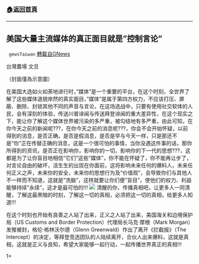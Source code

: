 ###  [:house:返回首頁](https://github.com/ourhimalayas/txt)
---

## 美国大量主流媒体的真正面目就是”控制言论”
` gewsTaiwan` [轉載自GNews](https://gnews.org/zh-hans/502260/)

台灣農場 文旦

（封面僅為示意圖）

在美国大选如火如荼地进行时，”媒体”是一个重要的平台，在这个时刻，全世界了解了这些媒体道貌岸然的真实面目，”媒体”是属于第四方权力，不应该打压、屏蔽、删除、封锁其他不同的声音与言论，在这场选战中，只要有使用社交软体的人民，会有深刻的体验，传送川普诽闻与传送拜登诽闻的重大差异性，在这个现实之下，能让你了解这个媒体世界被污染的多严重，被勾结地有多严重，由此可知，在你今天之前的新闻呢???，在你今天之前的消息呢???，你会不会开始怀疑，以前得到的消息，是否正确，是否是假消息，是否是早与今天一样，只是那还不是”你”正在传替正确的消息，这是一个很可怕的事情，当你没遇这件事的话，那你所得到的资讯，是否正在影响你，影响你的一切，影响你的下一代的思想???，这都是为了让你盲目地相信”它们”这些”媒体”，你不能在怀疑了，你不能再让步了，对言论自由的破坏，活生生的出现在你面前，这将影响未来任何的爆料人，未来任何正义之声，未来你的安全，未来你的思想行为及”价值观”，会导致你们与其他人不一样而不知道，这就是”洗脑”，这样就要让你们便”盲目”，使他们的权力、利益能够持续”永续”，这才是最可怕的!!!
![]()![](https://gnews-media-offload.s3.amazonaws.com/wp-content/uploads/2020/10/30014023/%E5%9C%96%E7%89%87-1-8.png)
清醒的你，传播真相吧，让更多人一同清醒，了解这最黑暗的时刻，了解这一切的真相，必须把这一切的真相，给更多人知道!!!

在这个时刻也开始有良善之人站了出来，正义之人站了出来，美国海关和边境保护局（US Customs and Border Protection）代理局长马克‧摩根（Mark Morgan）发推被封，格伦‧格林沃尔德（Glenn Greenwald）作出了离开《拦截报》（The Intercept）的决定，等拜登竞选团队的人陆续离开，合伙人出来爆料，这就是真相，这就是正义与良知，希望大家能够一起行动，一起传播世界真正的真相!!!

1+
